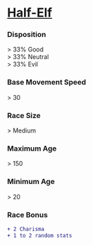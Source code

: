 <script>const page = "raceTypes"</script>
# **[Half-Elf](https://www.dndbeyond.com/races/half-elf)**
### **Disposition**
\> 33% Good<br>
\> 33% Neutral<br>
\> 33% Evil
### **Base Movement Speed**
\> 30
### **Race Size**
\> Medium
### **Maximum Age**
\> 150
### **Minimum Age**
\> 20
### **Race Bonus**
```diff
+ 2 Charisma
+ 1 to 2 random stats
```
